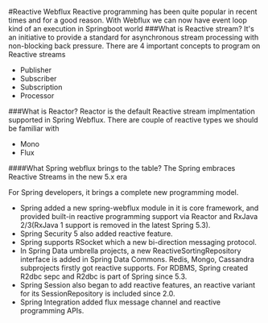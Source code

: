 #Reactive Webflux
Reactive programming has been quite popular in recent times and for a good reason. With Webflux we can now have event loop kind of an execution in Springboot world
###What is Reactive stream?
It's an initiative to provide a standard for asynchronous stream processing with non-blocking back pressure.
There are 4 important concepts to program on Reactive streams
- Publisher
- Subscriber
- Subscription
- Processor

###What is Reactor?
Reactor is the default Reactive stream implmentation supported in Spring Webflux. There are couple of reactive types we should be familiar with
- Mono
- Flux

####What Spring webflux brings to the table?
The Spring embraces Reactive Streams in the new 5.x era

For Spring developers, it brings a complete new programming model.

- Spring added a new spring-webflux module in it is core framework, and provided built-in reactive programming support via Reactor and RxJava 2/3(RxJava 1 support is removed in the latest Spring 5.3).
- Spring Security 5 also added reactive feature.
- Spring supports RSocket which a new bi-direction messaging protocol.
- In Spring Data umbrella projects, a new ReactiveSortingRepository interface is added in Spring Data Commons. Redis, Mongo, Cassandra subprojects firstly got reactive supports. For RDBMS, Spring created R2dbc sepc and R2dbc is part of Spring since 5.3.
- Spring Session also began to add reactive features, an reactive variant for its SessionRepository is included since 2.0.
- Spring Integration added flux message channel and reactive programming APIs.
